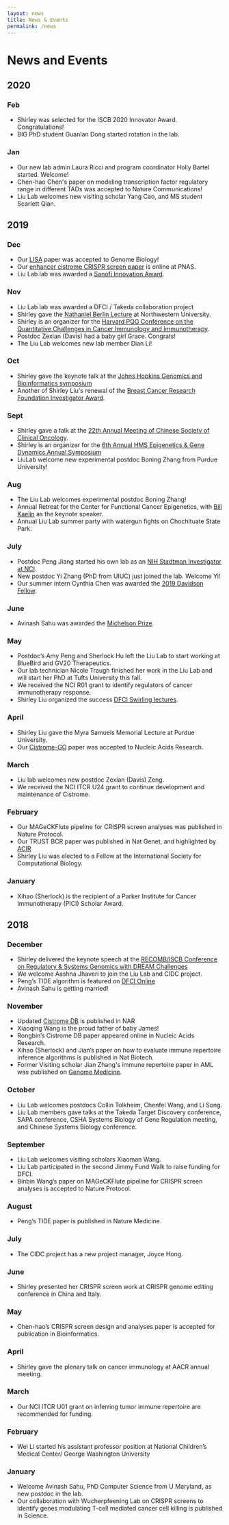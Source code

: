 ```yaml
---
layout: news
title: News & Events
permalink: /news
---
```


# News and Events

## 2020
### Feb
- Shirley was selected for the ISCB 2020 Innovator Award. Congratulations! 
- BIG PhD student Guanlan Dong started rotation in the lab. 

### Jan
- Our new lab admin Laura Ricci and program coordinator Holly Bartel started. Welcome!
- Chen-hao Chen's paper on modeling transcription factor regulatory range in different TADs was accepted to Nature Communications!
- Liu Lab welcomes new visiting scholar Yang Cao, and MS student Scarlett Qian. 

## 2019

### Dec
- Our [LISA](http://lisa.cistrome.org/) paper was accepted to Genome Biology!
- Our [enhancer cistrome CRISPR screen paper](https://www.ncbi.nlm.nih.gov/pmc/articles/PMC6911175/) is online at PNAS.
- Liu Lab lab was awarded a [Sanofi Innovation Award](https://www.sanofi.com/en/science-and-innovation/sanofi-innovation-awards).

### Nov
- Liu Lab lab was awarded a DFCI / Takeda collaboration project
- Shirley gave the [Nathaniel Berlin Lecture](https://www.secure.cancer.northwestern.edu/marketo/2019/flyers/2019-11-19-Berlin-Liu.pdf) at Northwestern University.
- Shirley is an organizer for the [Harvard PQG Conference on the Quantitative Challenges in Cancer Immunology and Immunotherapy](https://www.hsph.harvard.edu/2019-pqg-conference/).
- Postdoc Zexian (Davis) had a baby girl Grace. Congrats!
- The Liu Lab welcomes new lab member Dian Li!

### Oct
- Shirley gave the keynote talk at the [Johns Hopkins Genomics and Bioinformatics symposium](http://genomics.jhu.edu/symposium.html)
- Another of Shirley Liu's renewal of the [Breast Cancer Research Foundation Investigator Award](https://www.bcrf.org/researchers/xiaole-shirley-liu).

### Sept
- Shirley gave a talk at the [22th Annual Meeting of Chinese Society of Clinical Oncology](http://www.csco.ac.cn/).
- Shirley is an organizer for the [6th Annual HMS Epigenetics & Gene Dynamics Annual Symposium](https://postdoc.hms.harvard.edu/event/6th-annual-hms-epigenetics-gene-dynamics-annual-symposium?delta=0)
- LiuLab welcome new experimental postdoc Boning Zhang from Purdue University!

### Aug
- The Liu Lab welcomes experimental postdoc Boning Zhang!
- Annual Retreat for the Center for Functional Cancer Epigenetics, with [Bill Kaelin](https://www.nobelprize.org/prizes/medicine/2019/kaelin/facts/) as the keynote speaker. 
- Annual Liu Lab summer party with watergun fights on Chochituate State Park. 

### July
- Postdoc Peng Jiang started his own lab as an [NIH Stadtman Investigator at NCI](https://ccr.cancer.gov/cancer-data-science-laboratory/peng-jiang).
- New postdoc Yi Zhang (PhD from UIUC) just joined the lab. Welcome Yi!
- Our summer intern Cynthia Chen was awarded the [2019 Davidson Fellow](https://www.davidsongifted.org/fellows-scholarship/2019-fellows).

### June
- Avinash Sahu was awarded the [Michelson Prize](https://www.humanvaccinesproject.org/prize-winner/avinash-das-sahu-ph-d/).

### May
- Postdoc’s Amy Peng and Sherlock Hu left the Liu Lab to start working at BlueBird and GV20 Therapeutics. 
- Our lab technician Nicole Traugh finished her work in the Liu Lab and will start her PhD at Tufts University this fall.
- We received the NCI R01 grant to identify regulators of cancer immunotherapy response.
- Shirley Liu organized the success [DFCI Swirling lectures](https://www.dfhcc.harvard.edu/events/detail/event/cancer-immune-receptors-immune-repertoires/).

### April
- Shirley Liu gave the Myra Samuels Memorial Lecture at Purdue University.
- Our [Cistrome-GO](https://academic.oup.com/nar/article/47/W1/W206/5485528) paper was accepted to Nucleic Acids Research. 

### March
- Liu lab welcomes new postdoc Zexian (Davis) Zeng.
- We received the NCI ITCR U24 grant to continue development and maintenance of Cistrome.

### February
- Our MAGeCKFlute pipeline for CRISPR screen analyses was published in Nature Protocol.
- Our TRUST BCR paper was published in Nat Genet, and highlighted by [ACIR](https://acir.org/journal-articles/cancer-immunobiology/omics-analyses?entryId=20676)
- Shirley Liu was elected to a Fellow at the International Society for Computational Biology.

### January
- Xihao (Sherlock) is the recipient of a Parker Institute for Cancer Immunotherapy (PICI) Scholar Award.

## 2018
### December
- Shirley delivered the keynote speech at the [RECOMB/ISCB Conference on Regulatory & Systems Genomics with DREAM Challenges](https://www.iscb.org/recomb-regsysgen2018-program)
- We welcome Aashna Jhaveri to join the Liu Lab and CIDC project.
- Peng’s TIDE algorithm is featured on [DFCI Online](https://dfcionline.org/news/2018/new-tool-identifies-patients-likely-to-benefit-from-checkpoint-blockers/)
- Avinash Sahu is getting married!

### November
- Updated [Cistrome DB](https://academic.oup.com/nar/advance-article/doi/10.1093/nar/gky1094/5193328) is published in NAR
- Xiaoqing Wang is the proud father of baby James!
- Rongbin’s Cistrome DB paper appeared online in Nucleic Acids Research. 
- Xihao (Sherlock) and Jian’s paper on how to evaluate immune repertoire inference algorithms is published in Nat Biotech. 
- Former Visiting scholar Jian Zhang's immune repertoire paper in AML was published on [Genome Medicine](https://genomemedicine.biomedcentral.com/articles/10.1186/s13073-019-0681-3). 

### October
- Liu Lab welcomes postdocs Collin Tolkheim, Chenfei Wang, and Li Song.
- Liu Lab members gave talks at the Takeda Target Discovery conference, SAPA conference, CSHA Systems Biology of Gene Regulation meeting, and Chinese Systems Biology conference.

### September
- Liu Lab welcomes visiting scholars Xiaoman Wang.
- Liu Lab participated in the second Jimmy Fund Walk to raise funding for DFCI.
- Binbin Wang’s paper on MAGeCKFlute pipeline for CRISPR screen analyses is accepted to Nature Protocol.

### August
- Peng’s TIDE paper is published in Nature Medicine. 

### July
- The CIDC project has a new project manager, Joyce Hong. 

### June
- Shirley presented her CRISPR screen work at CRISPR genome editing conference in China and Italy. 

### May
- Chen-hao’s CRISPR screen design and analyses paper is accepted for publication in Bioinformatics. 

### April
- Shirley gave the plenary talk on cancer immunology at AACR annual meeting. 

### March
- Our NCI ITCR U01 grant on inferring tumor immune repertoire are recommended for funding.

### February
- Wei Li started his assistant professor position at National Children’s Medical Center/ George Washington University

### January
- Welcome Avinash Sahu, PhD Computer Science from U Maryland, as new postdoc in the lab.
- Our collaboration with Wucherpfeening Lab on CRISPR screens to identify genes modulating T-cell mediated cancer cell killing is published in Science.

